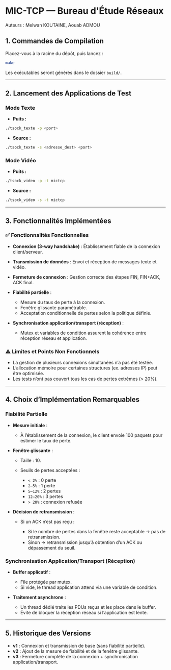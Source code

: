 # MIC-TCP — Bureau d'Étude Réseaux

Auteurs : Melwan KOUTAINE, Aouab ADMOU

## 1. Commandes de Compilation

Placez-vous à la racine du dépôt, puis lancez :

```bash
make
````

Les exécutables seront générés dans le dossier `build/`.

---

## 2. Lancement des Applications de Test

### Mode Texte

* **Puits :**

```bash
./tsock_texte -p <port>
```

* **Source :**

```bash
./tsock_texte -s <adresse_dest> <port>
```

### Mode Vidéo

* **Puits :**

```bash
./tsock_video -p -t mictcp
```

* **Source :**

```bash
./tsock_video -s -t mictcp
```

---

## 3. Fonctionnalités Implémentées

### ✅ Fonctionnalités Fonctionnelles

* **Connexion (3-way handshake)** : Établissement fiable de la connexion client/serveur.
* **Transmission de données** : Envoi et réception de messages texte et vidéo.
* **Fermeture de connexion** : Gestion correcte des étapes FIN, FIN+ACK, ACK final.
* **Fiabilité partielle** :

  * Mesure du taux de perte à la connexion.
  * Fenêtre glissante paramétrable.
  * Acceptation conditionnelle de pertes selon la politique définie.
* **Synchronisation application/transport (réception)** :

  * Mutex et variables de condition assurent la cohérence entre réception réseau et application.

### ⚠️ Limites et Points Non Fonctionnels

* La gestion de plusieurs connexions simultanées n’a pas été testée.
* L’allocation mémoire pour certaines structures (ex. adresses IP) peut être optimisée.
* Les tests n’ont pas couvert tous les cas de pertes extrêmes (> 20%).

---

## 4. Choix d’Implémentation Remarquables

### Fiabilité Partielle

* **Mesure initiale** :

  * À l’établissement de la connexion, le client envoie 100 paquets pour estimer le taux de perte.
* **Fenêtre glissante** :

  * Taille : 10.
  * Seuils de pertes acceptées :

    * `< 2%` : 0 perte
    * `2–5%` : 1 perte
    * `5–12%` : 2 pertes
    * `12–20%` : 3 pertes
    * `> 20%` : connexion refusée
* **Décision de retransmission** :

  * Si un ACK n’est pas reçu :

    * Si le nombre de pertes dans la fenêtre reste acceptable → pas de retransmission.
    * Sinon → retransmission jusqu’à obtention d’un ACK ou dépassement du seuil.

### Synchronisation Application/Transport (Réception)

* **Buffer applicatif** :

  * File protégée par mutex.
  * Si vide, le thread application attend via une variable de condition.
* **Traitement asynchrone** :

  * Un thread dédié traite les PDUs reçus et les place dans le buffer.
  * Évite de bloquer la réception réseau si l’application est lente.

---

## 5. Historique des Versions

* **v1** : Connexion et transmission de base (sans fiabilité partielle).
* **v2** : Ajout de la mesure de fiabilité et de la fenêtre glissante.
* **v3** : Fermeture complète de la connexion + synchronisation application/transport.
